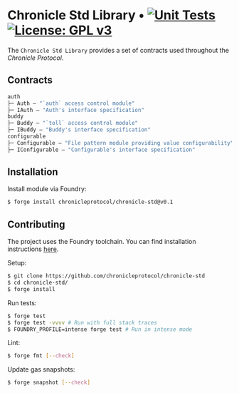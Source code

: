 # Chronicle Std Library • [![Unit Tests](https://github.com/chronicleprotocol/chronicle-std/actions/workflows/unit-tests.yml/badge.svg)](https://github.com/chronicleprotocol/chronicle-std/actions/workflows/unit-tests.yml) [![License: GPL v3](https://img.shields.io/badge/License-GPLv3-blue.svg)](https://www.gnu.org/licenses/gpl-3.0)

The `Chronicle Std Library` provides a set of contracts used throughout the _Chronicle Protocol_.

## Contracts

```ml
auth
├─ Auth — "`auth` access control module"
├─ IAuth — "Auth's interface specification"
buddy
├─ Buddy — "`toll` access control module"
├─ IBuddy — "Buddy's interface specification"
configurable
├─ Configurable — "File pattern module providing value configurability"
├─ IConfigurable — "Configurable's interface specification"
```

## Installation

Install module via Foundry:
```bash
$ forge install chronicleprotocol/chronicle-std@v0.1
```

## Contributing

The project uses the Foundry toolchain. You can find installation instructions [here](https://getfoundry.sh/).

Setup:
```bash
$ git clone https://github.com/chronicleprotocol/chronicle-std
$ cd chronicle-std/
$ forge install
```

Run tests:
```bash
$ forge test
$ forge test -vvvv # Run with full stack traces
$ FOUNDRY_PROFILE=intense forge test # Run in intense mode
```

Lint:
```bash
$ forge fmt [--check]
```

Update gas snapshots:
```bash
$ forge snapshot [--check]
```
